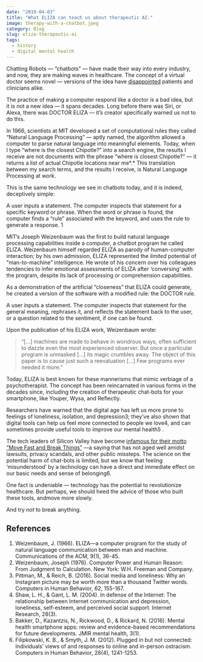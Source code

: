 ```yaml
---
date: "2019-04-03"
title: "What ELIZA can teach us about therapeutic AI."
image: therapy-with-a-chatbot.jpeg
category: Blog
slug: eliza-therapeutic-ai
tags:
  - history
  - digital mental health
---
```


Chatting Robots — “chatbots” — have made their way into every industry, and now, they are making waves in healthcare. The concept of a virtual doctor seems novel — versions of the idea have [disappointed](https://www.fastcompany.com/90318752/doctors-are-using-hospital-robots-to-tell-patients-theyre-dying-sparking-an-outcry) patients and clinicians alike.

The practice of making a computer respond like a doctor _is_ a bad idea, but it is not a new idea — it spans decades. Long before there was Siri, or Alexa, there was DOCTOR ELIZA — it’s creator specifically warned us not to do this.

In 1966, scientists at MIT developed a set of computational rules they called “Natural Language Processing” — aptly named, the algorithm allowed a computer to parse natural language into meaningful elements. Today, when I type “where is the closest Chipotle?” into a search engine, the results I receive are not documents with the phrase “where is closest Chipotle?” — it returns a list of actual Chipotle locations near me*.* This translation between my search terms, and the results I receive, is Natural Language Processing at work.

This is the same technology we see in chatbots today, and it is indeed, deceptively simple:

A user inputs a statement. The computer inspects that statement for a specific keyword or phrase. When the word or phrase is found, the computer finds a “rule” associated with the keyword, and uses the rule to generate a response. 1

MIT’s Joseph Weizenbaum was the first to build natural language processing capabilities inside a computer, a chatbot program he called ELIZA. Weizenbaum himself regarded ELIZA as parody of human-computer interaction; by his own admission, ELIZA represented the _limited_ potential of “man-to-machine” intelligence. He wrote of his concern over his colleagues tendencies to infer emotional assessments of ELIZA after ‘conversing’ with the program, despite its lack of processing or comprehension capabilities.

As a demonstration of the artificial “closeness” that ELIZA could generate, he created a version of the software with a modified rule: the DOCTOR rule.

A user inputs a statement. The computer inspects that statement for the general meaning, rephrases it, and reflects the statement back to the user, or a question related to the sentiment, if one can be found.

Upon the publication of his ELIZA work, Weizenbaum wrote:

> “[…] machines are made to behave in wondrous ways, often sufficient to dazzle even the most experienced observer. But once a particular program is unmasked […] its magic crumbles away. The object of this paper is to cause just such a reevaluation […] Few programs ever needed it more.”

Today, ELIZA is best known for these mannerisms that mimic verbiage of a psychotherapist. The concept has been reincarnated in various forms in the decades since, including the creation of therapeutic chat-bots for your smartphone, like Youper, Wysa, and Reflectly.

Researchers have warned that the digital age has left us more prone to feelings of loneliness, isolation, and depression3; they’ve also shown that digital tools can help us feel more connected to people we love4, and can sometimes provide useful tools to improve our mental health5 .

The tech leaders of Silicon Valley have become [infamous for their motto “Move Fast and Break Things”](https://www.politico.eu/article/brexit-silicon-valley-move-fast-and-break-things/) —a saying that has not aged well amidst lawsuits, privacy scandals, and other public missteps. The science on the potential harm of chat-bots is limited, but we know that feeling ‘misunderstood’ by a technology can have a direct and immediate effect on our basic needs and sense of belonging6.

One fact is undeniable — technology has the potential to revolutionize healthcare. But perhaps, we should heed the advice of those who built these tools, andmove more slowly.

And try _not_ to break anything.

## References

1. Weizenbaum, J. (1966). ELIZA—a computer program for the study of natural language communication between man and machine. Communications of the ACM, 9(1), 36-45.
2. Weizenbaum, Joseph (1976). Computer Power and Human Reason: From Judgment to Calculation. New York: W.H. Freeman and Company.
3. Pittman, M., & Reich, B. (2016). Social media and loneliness: Why an Instagram picture may be worth more than a thousand Twitter words. Computers in Human Behavior, 62, 155-167.
4. Shaw, L. H., & Gant, L. M. (2004). In defense of the Internet: The relationship between Internet communication and depression, loneliness, self-esteem, and perceived social support. Internet Research, 28(3).
5. Bakker, D., Kazantzis, N., Rickwood, D., & Rickard, N. (2016). Mental health smartphone apps: review and evidence-based recommendations for future developments. JMIR mental health, 3(1).
6. Filipkowski, K. B., & Smyth, J. M. (2012). Plugged in but not connected: Individuals’ views of and responses to online and in-person ostracism. Computers in Human Behavior, 28(4), 1241-1253.

